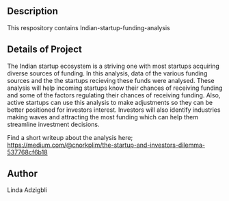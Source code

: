 ## Description
 This respository contains Indian-startup-funding-analysis
 
## Details of Project
The Indian startup ecosystem is a striving one with most startups acquiring diverse sources of funding. In this analysis, data of the various funding sources and the the startups recieving these funds were analysed. These analysis will help incoming startups know their chances of receiving funding and some of the factors regulating their chances of receiving funding. Also, active startups can use this analysis to make adjustments so they can be better positioned for investors interest. Investors will also identify industries making waves and attracting the most funding which can help them streamline investment decisions.

Find a short writeup about the analysis here;  https://medium.com/@cnorkplim/the-startup-and-investors-dilemma-537768cf6b18

## Author 
Linda Adzigbli


